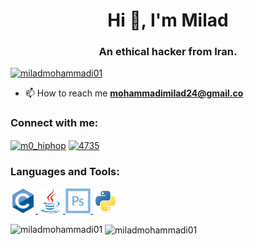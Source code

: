 <h1 align="center">Hi 👋, I'm Milad</h1>
<h3 align="center">An ethical hacker from Iran.</h3>

<p align="left"> <a href="https://github.com/ryo-ma/github-profile-trophy"><img src="https://github-profile-trophy.vercel.app/?username=miladmohammadi01" alt="miladmohammadi01" /></a> </p>

- 📫 How to reach me **mohammadimilad24@gmail.co**

<h3 align="left">Connect with me:</h3>
<p align="left">
<a href="https://instagram.com/m0_hiphop" target="blank"><img align="center" src="https://raw.githubusercontent.com/rahuldkjain/github-profile-readme-generator/master/src/images/icons/Social/instagram.svg" alt="m0_hiphop" height="30" width="40" /></a>
<a href="https://discord.gg/4735" target="blank"><img align="center" src="https://raw.githubusercontent.com/rahuldkjain/github-profile-readme-generator/master/src/images/icons/Social/discord.svg" alt="4735" height="30" width="40" /></a>
</p>

<h3 align="left">Languages and Tools:</h3>
<p align="left"> <a href="https://www.cprogramming.com/" target="_blank" rel="noreferrer"> <img src="https://raw.githubusercontent.com/devicons/devicon/master/icons/c/c-original.svg" alt="c" width="40" height="40"/> </a> <a href="https://www.java.com" target="_blank" rel="noreferrer"> <img src="https://raw.githubusercontent.com/devicons/devicon/master/icons/java/java-original.svg" alt="java" width="40" height="40"/> </a> <a href="https://www.photoshop.com/en" target="_blank" rel="noreferrer"> <img src="https://raw.githubusercontent.com/devicons/devicon/master/icons/photoshop/photoshop-line.svg" alt="photoshop" width="40" height="40"/> </a> <a href="https://www.python.org" target="_blank" rel="noreferrer"> <img src="https://raw.githubusercontent.com/devicons/devicon/master/icons/python/python-original.svg" alt="python" width="40" height="40"/> </a> </p>

<p><img align="left" src="https://github-readme-stats.vercel.app/api/top-langs?username=miladmohammadi01&show_icons=true&locale=en&layout=compact" alt="miladmohammadi01" /></p>

<p>&nbsp;<img align="center" src="https://github-readme-stats.vercel.app/api?username=miladmohammadi01&show_icons=true&locale=en" alt="miladmohammadi01" /></p>

